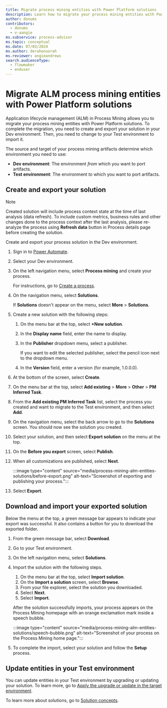```yaml
---
title: Migrate process mining entities with Power Platform solutions
description: Learn how to migrate your process mining entities with Power Platform solutions.
author: donums
contributors:
  - donums
  - v-aangie  
ms.subservice: process-advisor
ms.topic: conceptual
ms.date: 07/03/2024
ms.author: derahonuorah
ms.reviewer: angieandrews
search.audienceType: 
  - flowmaker
  - enduser
---
```


# Migrate ALM process mining entities with Power Platform solutions

Application lifecycle management (ALM) in Process Mining allows you to migrate your process mining entities with Power Platform solutions. To complete the migration, you need to create and export your solution in your Dev environment. Then, you need to change to your Test environment to import it.

The source and target of your process mining artifacts determine which environment you need to use:

- **Dev environment**: The environment *from* which you want to port artifacts.
- **Test environment**: The environment *to* which you want to port artifacts.

## Create and export your solution

> [!NOTE]
> Created solution will include process context state at the time of last analysis (data refresh). To include custom metrics, business rules and other changes done to the process context after the last analysis, please re-analyze the process using **Refresh data** button in Process details page before creating the solution.

Create and export your process solution in the Dev environment.

1. Sign in to [Power Automate](https://make.powerautomate.com).
1. Select your Dev environment.
1. On the left navigation menu, select **Process mining** and create your process.

    For instructions, go to [Create a process](process-mining-tutorial.md#create-a-process).

1. On the navigation menu, select **Solutions**.

    If **Solutions** doesn't appear on the menu, select **More** > **Solutions**.

1. Create a new solution with the following steps:
    1. On the menu bar at the top, select **+New solution**.
    1. In the **Display name** field, enter the name to display.
    1. In the **Publisher** dropdown menu, select a publisher.

        If you want to edit the selected publisher, select the pencil icon next to the dropdown menu.

    1. In the **Version** field, enter a version (for example, 1.0.0.0).

1. At the bottom of the screen, select **Create**.
1. On the menu bar at the top, select **Add existing** > **More** > **Other** > **PM Inferred Task**.
1. From the **Add existing PM Inferred Task** list, select the process you created and want to migrate to the Test environment, and then select **Add**.
1. On the navigation menu, select the back arrow to go to the **Solutions** screen. You should now see the solution you created.
1. Select your solution, and then select **Export solution** on the menu at the top.
1. On the **Before you export** screen, select **Publish**.
1. When all customizations are published, select **Next**.

    :::image type="content" source="media/process-mining-alm-entities-solutions/before-export.png" alt-text="Screenshot of exporting and publishing your process.":::

1. Select **Export**.

## Download and import your exported solution

Below the menu at the top, a green message bar appears to indicate your export was successful. It also contains a button for you to download the exported folder.

1. From the green message bar, select **Download**.
1. Go to your Test environment.
1. On the left navigation menu, select **Solutions**.
1. Import the solution with the following steps.
    1. On the menu bar at the top, select **Import solution**.
    1. On the **Import a solution** screen, select **Browse**.
    1. From your file explorer, select the solution you downloaded.
    1. Select **Next**.
    1. Select **Import**.

    After the solution successfully imports, your process appears on the Process Mining homepage with an orange exclamation mark inside a speech bubble.

    :::image type="content" source="media/process-mining-alm-entities-solutions/speech-bubble.png" alt-text="Screenshot of your process on the Process Mining home page.":::

1. To complete the import, select your solution and follow the **Setup** process.

## Update entities in your Test environment

You can update entities in your Test environment by upgrading or updating your solution. To learn more, go to [Apply the upgrade or update in the target environment](/power-apps/maker/data-platform/update-solutions#apply-the-upgrade-or-update-in-the-target-environment).

To learn more about solutions, go to [Solution concepts](/power-platform/alm/solution-concepts-alm).


